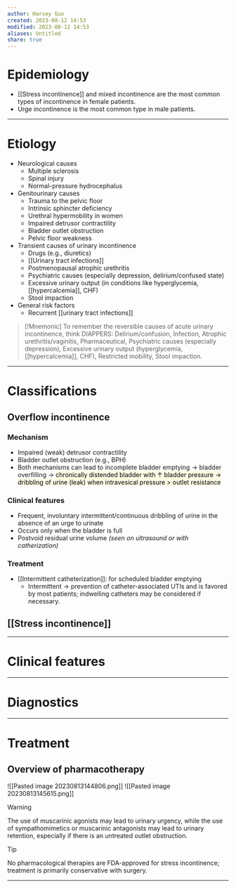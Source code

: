 ```yaml
---
author: Harvey Guo
created: 2023-08-12 14:53
modified: 2023-08-12 14:53
aliases: Untitled
share: true
---
```

# Epidemiology
- [[Stress incontinence]] and mixed incontinence are the most common types of incontinence in female patients.
- Urge incontinence is the most common type in male patients.

---
# Etiology
- Neurological causes
	- Multiple sclerosis
	- Spinal injury
	- Normal-pressure hydrocephalus
- Genitourinary causes
	- Trauma to the pelvic floor 
	- Intrinsic sphincter deficiency
	- Urethral hypermobility in women
	- Impaired detrusor contractility
	- Bladder outlet obstruction
	- Pelvic floor weakness
- Transient causes of urinary incontinence
	- Drugs (e.g., diuretics)
	- [[Urinary tract infections]]
	- Postmenopausal atrophic urethritis
	- Psychiatric causes (especially depression, delirium/confused state)
	- Excessive urinary output (in conditions like hyperglycemia, [[hypercalcemia]], CHF)
	- Stool impaction
- General risk factors
	- Recurrent [[urinary tract infections]]
 >[!Mnemonic] 
>To remember the reversible causes of acute urinary incontinence, think DIAPPERS: Delirium/confusion, Infection, Atrophic urethritis/vaginitis, Pharmaceutical, Psychiatric causes (especially depression), Excessive urinary output (hyperglycemia, [[hypercalcemia]], CHF), Restricted mobility, Stool impaction.

---
# Classifications
## Overflow incontinence
### Mechanism
- Impaired (weak) detrusor contractility
- Bladder outlet obstruction (e.g., BPH)
- Both mechanisms can lead to incomplete bladder emptying → bladder overfilling → <mark style="background: #FFF3A34A;">chronically distended bladder with ↑ bladder pressure → dribbling of urine (leak) when intravesical pressure > outlet resistance</mark>
### Clinical features
- Frequent, involuntary intermittent/continuous dribbling of urine in the absence of an urge to urinate
- Occurs only when the bladder is full
- Postvoid residual urine volume *(seen on ultrasound or with catherization)*
### Treatment
- [[Intermittent catheterization]]: for scheduled bladder emptying
	- Intermittent -> prevention of catheter-associated UTIs and is favored by most patients; indwelling catheters may be considered if necessary.
## [[Stress incontinence]]
 


---
# Clinical features


---
# Diagnostics


---
# Treatment
## Overview of pharmacotherapy
![[Pasted image 20230813144806.png]]
![[Pasted image 20230813145615.png]]
>[!warning] 
>The use of muscarinic agonists may lead to urinary urgency, while the use of sympathomimetics or muscarinic antagonists may lead to urinary retention, especially if there is an untreated outlet obstruction.

>[!tip] 
>No pharmacological therapies are FDA-approved for stress incontinence; treatment is primarily conservative with surgery.

---
